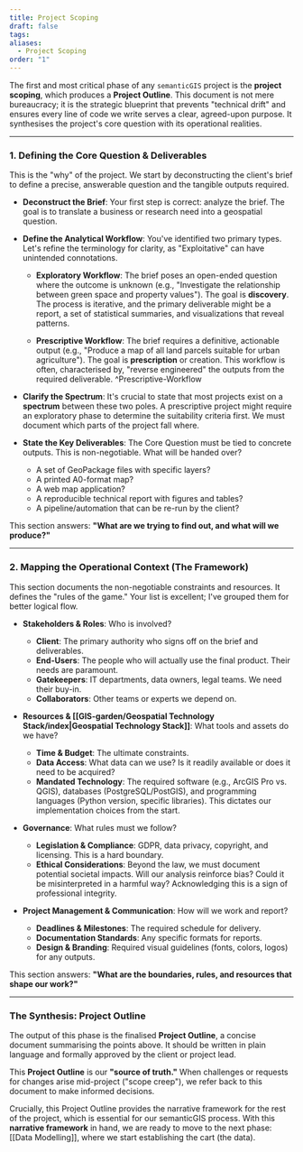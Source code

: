 ```yaml
---
title: Project Scoping
draft: false
tags:
aliases:
  - Project Scoping
order: "1"
---
```

The first and most critical phase of any `semanticGIS` project is the **project scoping**, which produces a **Project Outline**. This document is not mere bureaucracy; it is the strategic blueprint that prevents "technical drift" and ensures every line of code we write serves a clear, agreed-upon purpose. It synthesises the project's core question with its operational realities.

---
### 1. Defining the Core Question & Deliverables

This is the "why" of the project. We start by deconstructing the client's brief to define a precise, answerable question and the tangible outputs required.

- **Deconstruct the Brief**: Your first step is correct: analyze the brief. The goal is to translate a business or research need into a geospatial question.
    
- **Define the Analytical Workflow**: You've identified two primary types. Let's refine the terminology for clarity, as "Exploitative" can have unintended connotations.
    
    - **Exploratory Workflow**: The brief poses an open-ended question where the outcome is unknown (e.g., "Investigate the relationship between green space and property values"). The goal is **discovery**. The process is iterative, and the primary deliverable might be a report, a set of statistical summaries, and visualizations that reveal patterns.
        
    - **Prescriptive Workflow**: The brief requires a definitive, actionable output (e.g., "Produce a map of all land parcels suitable for urban agriculture"). The goal is **prescription** or creation. This workflow is often, characterised by, "reverse engineered" the outputs from the required deliverable. ^Prescriptive-Workflow
    
- **Clarify the Spectrum**: It's crucial to state that most projects exist on a **spectrum** between these two poles. A prescriptive project might require an exploratory phase to determine the suitability criteria first. We must document which parts of the project fall where.
    
- **State the Key Deliverables**: The Core Question must be tied to concrete outputs. This is non-negotiable. What will be handed over?
    - A set of GeoPackage files with specific layers?    
    - A printed A0-format map?  
    - A web map application?   
    - A reproducible technical report with figures and tables?   
    - A  pipeline/automation that can be re-run by the client?

This section answers: **"What are we trying to find out, and what will we produce?"**

---
### 2. Mapping the Operational Context (The Framework)

This section documents the non-negotiable constraints and resources. It defines the "rules of the game." Your list is excellent; I've grouped them for better logical flow.

- **Stakeholders & Roles**: Who is involved?
    
    - **Client**: The primary authority who signs off on the brief and deliverables.
    - **End-Users**: The people who will actually use the final product. Their needs are paramount.
    - **Gatekeepers**: IT departments, data owners, legal teams. We need their buy-in.
    - **Collaborators**: Other teams or experts we depend on.
        
- **Resources & [[GIS-garden/Geospatial Technology Stack/index|Geospatial Technology Stack]]**: What tools and assets do we have?
    - **Time & Budget**: The ultimate constraints.
    - **Data Access**: What data can we use? Is it readily available or does it need to be acquired?
    - **Mandated Technology**: The required software (e.g., ArcGIS Pro vs. QGIS), databases (PostgreSQL/PostGIS), and programming languages (Python version, specific libraries). This dictates our implementation choices from the start.
        
- **Governance**: What rules must we follow?
    - **Legislation & Compliance**: GDPR, data privacy, copyright, and licensing. This is a hard boundary.
    - **Ethical Considerations**: Beyond the law, we must document potential societal impacts. Will our analysis reinforce bias? Could it be misinterpreted in a harmful way? Acknowledging this is a sign of professional integrity.
        
- **Project Management & Communication**: How will we work and report?
    - **Deadlines & Milestones**: The required schedule for delivery.
    - **Documentation Standards**: Any specific formats for reports.
    - **Design & Branding**: Required visual guidelines (fonts, colors, logos) for any outputs.

This section answers: **"What are the boundaries, rules, and resources that shape our work?"**

---
### The Synthesis: **Project Outline**

The output of this phase is the finalised **Project Outline**, a concise document summarising the points above. It should be written in plain language and formally approved by the client or project lead.

This **Project Outline** is our **"source of truth."** When challenges or requests for changes arise mid-project ("scope creep"), we refer back to this document to make informed decisions.

Crucially, this Project Outline provides the narrative framework for the rest of the project, which is essential for our semanticGIS process. With this **narrative framework** in hand, we are ready to move to the next phase: [[Data Modelling]], where we start establishing the cart (the data).